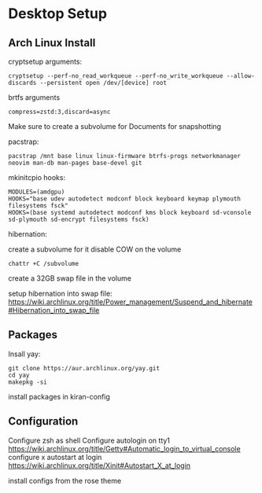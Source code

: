 # Desktop Setup

## Arch Linux Install

cryptsetup arguments:

```
cryptsetup --perf-no_read_workqueue --perf-no_write_workqueue --allow-discards --persistent open /dev/[device] root
```

brtfs arguments
```
compress=zstd:3,discard=async
```

Make sure to create a subvolume for Documents for snapshotting

pacstrap:
```
pacstrap /mnt base linux linux-firmware btrfs-progs networkmanager neovim man-db man-pages base-devel git
```

mkinitcpio hooks:

```
MODULES=(amdgpu)
HOOKS="base udev autodetect modconf block keyboard keymap plymouth filesystems fsck"
HOOKS=(base systemd autodetect modconf kms block keyboard sd-vconsole sd-plymouth sd-encrypt filesystems fsck)
```

hibernation:

create a subvolume for it
disable COW on the volume

```
chattr +C /subvolume
```

create a 32GB swap file in the volume

setup hibernation into swap file:
https://wiki.archlinux.org/title/Power_management/Suspend_and_hibernate#Hibernation_into_swap_file

## Packages

Insall yay:

```
git clone https://aur.archlinux.org/yay.git
cd yay
makepkg -si
```

install packages in kiran-config

## Configuration

Configure zsh as shell
Configure autologin on tty1
https://wiki.archlinux.org/title/Getty#Automatic_login_to_virtual_console
configure x autostart at login
https://wiki.archlinux.org/title/Xinit#Autostart_X_at_login

install configs from the rose theme